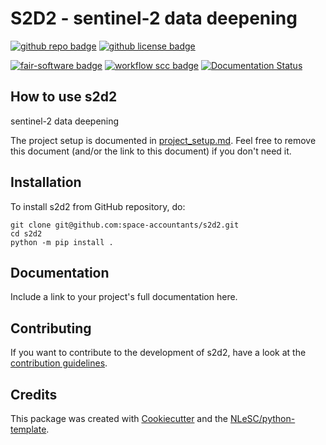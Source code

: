 # S2D2 - sentinel-2 data deepening

[![github repo badge](https://img.shields.io/badge/github-repo-000.svg?logo=github&labelColor=gray&color=blue)](git@github.com:space-accountants/s2d2)
[![github license badge](https://img.shields.io/github/license/space-accountants/s2d2)](git@github.com:space-accountants/s2d2)
<!--- [![DOI](https://zenodo.org/badge/DOI/<replace-with-created-DOI>.svg)](https://doi.org/<replace-with-created-DOI>) 
-->
[![fair-software badge](https://img.shields.io/badge/fair--software.eu-%E2%97%8F%20%20%E2%97%8F%20%20%E2%97%8F%20%20%E2%97%8F%20%20%E2%97%8B-yellow)](https://fair-software.eu)
[![workflow scc badge](https://sonarcloud.io/api/project_badges/measure?project=space-accountants_s2d2&metric=coverage)](https://sonarcloud.io/dashboard?id=space-accountants_s2d2)
[![Documentation Status](https://readthedocs.org/projects/s2d2/badge/?version=latest)](https://s2d2.readthedocs.io/en/latest/?badge=latest)

## How to use s2d2

sentinel-2 data deepening

The project setup is documented in [project_setup.md](project_setup.md). Feel free to remove this document (and/or the link to this document) if you don't need it.

## Installation

To install s2d2 from GitHub repository, do:

```console
git clone git@github.com:space-accountants/s2d2.git
cd s2d2
python -m pip install .
```

## Documentation

Include a link to your project's full documentation here.

## Contributing

If you want to contribute to the development of s2d2,
have a look at the [contribution guidelines](CONTRIBUTING.md).

## Credits

This package was created with [Cookiecutter](https://github.com/audreyr/cookiecutter) and the [NLeSC/python-template](https://github.com/NLeSC/python-template).

